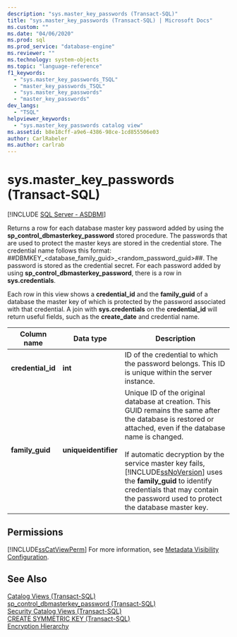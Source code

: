 ```yaml
---
description: "sys.master_key_passwords (Transact-SQL)"
title: "sys.master_key_passwords (Transact-SQL) | Microsoft Docs"
ms.custom: ""
ms.date: "04/06/2020"
ms.prod: sql
ms.prod_service: "database-engine"
ms.reviewer: ""
ms.technology: system-objects
ms.topic: "language-reference"
f1_keywords: 
  - "sys.master_key_passwords_TSQL"
  - "master_key_passwords_TSQL"
  - "sys.master_key_passwords"
  - "master_key_passwords"
dev_langs: 
  - "TSQL"
helpviewer_keywords: 
  - "sys.master_key_passwords catalog view"
ms.assetid: b8e18cff-a9e6-4386-98ce-1cd855506e03
author: CarlRabeler
ms.author: carlrab
---
```

# sys.master_key_passwords (Transact-SQL)
[!INCLUDE [SQL Server - ASDBMI](../../includes/applies-to-version/sql-asdbmi.md)]

  Returns a row for each database master key password added by using the **sp_control_dbmasterkey_password** stored procedure. The passwords that are used to protect the master keys are stored in the credential store. The credential name follows this format: ##DBMKEY_<database_family_guid>_<random_password_guid>##. The password is stored as the credential secret. For each password added by using **sp_control_dbmasterkey_password**, there is a row in **sys.credentials**.  
  
 Each row in this view shows a **credential_id** and the **family_guid** of a database the master key of which is protected by the password associated with that credential. A join with **sys.credentials** on the **credential_id** will return useful fields, such as the **create_date** and credential name.  
  
|Column name|Data type|Description|  
|-----------------|---------------|-----------------|  
|**credential_id**|**int**|ID of the credential to which the password belongs. This ID is unique within the server instance.|  
|**family_guid**|**uniqueidentifier**|Unique ID of the original database at creation. This GUID remains the same after the database is restored or attached, even if the database name is changed.<br /><br /> If automatic decryption by the service master key fails, [!INCLUDE[ssNoVersion](../../includes/ssnoversion-md.md)] uses the **family_guid** to identify credentials that may contain the password used to protect the database master key.|  
  
## Permissions  
 [!INCLUDE[ssCatViewPerm](../../includes/sscatviewperm-md.md)] For more information, see [Metadata Visibility Configuration](../../relational-databases/security/metadata-visibility-configuration.md).  
  
## See Also  
 [Catalog Views &#40;Transact-SQL&#41;](../../relational-databases/system-catalog-views/catalog-views-transact-sql.md)   
 [sp_control_dbmasterkey_password &#40;Transact-SQL&#41;](../../relational-databases/system-stored-procedures/sp-control-dbmasterkey-password-transact-sql.md)   
 [Security Catalog Views &#40;Transact-SQL&#41;](../../relational-databases/system-catalog-views/security-catalog-views-transact-sql.md)   
 [CREATE SYMMETRIC KEY &#40;Transact-SQL&#41;](../../t-sql/statements/create-symmetric-key-transact-sql.md)   
 [Encryption Hierarchy](../../relational-databases/security/encryption/encryption-hierarchy.md)  
  
  
